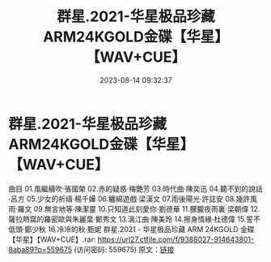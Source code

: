 ﻿---
title: 群星.2021-华星极品珍藏ARM24KGOLD金碟【华星】【WAV+CUE】
date: 2023-08-14 09:32:37
categories: WAV车载音乐、镜像
tags: 华语中文
---
# 群星.2021-华星极品珍藏ARM24KGOLD金碟【华星】【WAV+CUE】

曲目
01.風繼續吹·張國榮
02.赤的疑惑·梅艷芳
03.時代曲·陳奕迅
04.聽不到的說話·呂方
05.少女的祈禱·楊千嬅
06.纏綿遊戲·梁漢文
07.雨後陽光·許誌安
08.幾許風雨·羅文
09.無言地等·陳潔靈
10.只知道此刻愛你·劉德華
11.朦朧夜雨裏·梁朝偉
12.薩拉熱窩的羅密歐與朱麗葉·鄭秀文
13.漓江曲·陳美玲
14.擦身情緣·杜德偉
15.誓不低頭·鄭少秋
16.冷冷的秋·甄妮
群星.2021 - 华星极品珍藏 ARM 24KGOLD 金碟【华星】【WAV+CUE】.rar: https://url27.ctfile.com/f/9388027-914643801-8aba89?p=559675
(访问密码: 559675)
原文：[链接](https://blog.sina.com.cn/s/blog_1647c7e760103133m.html)